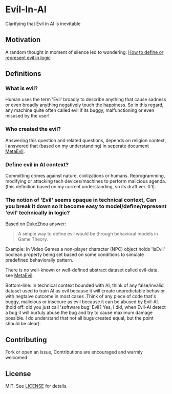 # Evil-In-AI
Clarifying that Evil in AI is inevitable

## Motivation

A random thought in moment of silence led to wondering: [How to define or represent evil in logic][indexMoto]

## Definitions

### What is evil?
Human uses the term 'Evil' broadly to describe anything that cause sadness or even broadly anything negatively touch the happiness. So in this regard, any machine quite often called evil if its buggy, malfunctioning or even misused by the user!

### Who created the evil?
Answering this question and related questions, depends on religion context, I answered that (based on my understanding) in seperate document [MetaEvil][indexMetaEvil].

### Define evil in AI context?
Committing crimes against nature, civilizations or humans. Reprogramming, modifying or attacking tech devices/machines to perform malicious agenda. (this definition based on my current understanding, so its draft ver. 0.1).

### The notion of 'Evil' seems opaque in technical context, Can you break it down so it become easy to model/define/represent 'evil' technically in logic?
Based on [DukeZhou][indexEvilModeling] answer: 
> A simple way to define evil would be through behavioral models in Game Theory.

Example: In Video Games a non-player character (NPC) object holds 'IsEvil' boolean property being set based on some conditions to simulate predefined behaviorally pattern.

There is no well-known or well-defined abstract dataset called evil-data, see [MetaEvil][indexMetaEvilDataset].

Bottom-line: In technical context bounded with AI, think of any false/invalid dataset used to train AI as evil because it will create unpredictable behavior with negtaive outcome in most cases .Think of any piece of code that's buggy, malicious or insecure as evil because it can be abused by Evil-AI. (hold off: did you just call 'software bug' Evil? Yes, I did, when Evil-AI detect a bug it will burtuly abuse the bug and try to cause maximum damage possible. I do understand that not all bugs created equal, but the point should be clear).

## Contributing

Fork or open an issue, Contributions are encouraged and warmly welcomed.

## License

MIT. See [LICENSE][indexLicense] for details.


[indexMoto]: https://ai.stackexchange.com/questions/4054/how-to-define-or-represent-evil-in-logic
[indexMetaEvil]: MetaEvil.md
[indexMetaEvilDataset]: MetaEvil.md#why-there-is-no-well-known-or-well-defined-abstract-dataset-called-evil-data
[indexEvilModeling]: https://ai.stackexchange.com/a/4055/9685
[indexLicense]: LICENSE
